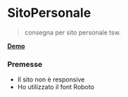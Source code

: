 # SitoPersonale
> consegna per sito personale tsw.

[**Demo**](https://sitopersonaletsw.vercel.app/)

### Premesse 
- Il sito non è responsive
- Ho utilizzato il font Roboto
